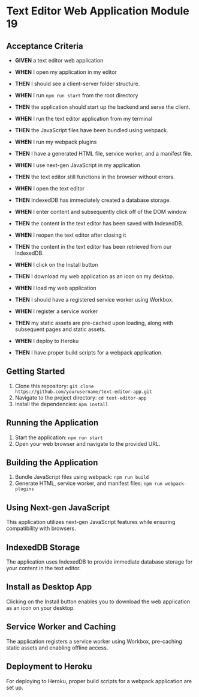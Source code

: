 # Text Editor Web Application Module 19



## Acceptance Criteria

- **GIVEN** a text editor web application
- **WHEN** I open my application in my editor
- **THEN** I should see a client-server folder structure.

- **WHEN** I run `npm run start` from the root directory
- **THEN** the application should start up the backend and serve the client.

- **WHEN** I run the text editor application from my terminal
- **THEN** the JavaScript files have been bundled using webpack.

- **WHEN** I run my webpack plugins
- **THEN** I have a generated HTML file, service worker, and a manifest file.

- **WHEN** I use next-gen JavaScript in my application
- **THEN** the text editor still functions in the browser without errors.

- **WHEN** I open the text editor
- **THEN** IndexedDB has immediately created a database storage.

- **WHEN** I enter content and subsequently click off of the DOM window
- **THEN** the content in the text editor has been saved with IndexedDB.

- **WHEN** I reopen the text editor after closing it
- **THEN** the content in the text editor has been retrieved from our IndexedDB.

- **WHEN** I click on the Install button
- **THEN** I download my web application as an icon on my desktop.

- **WHEN** I load my web application
- **THEN** I should have a registered service worker using Workbox.

- **WHEN** I register a service worker
- **THEN** my static assets are pre-cached upon loading, along with subsequent pages and static assets.

- **WHEN** I deploy to Heroku
- **THEN** I have proper build scripts for a webpack application.

## Getting Started

1. Clone this repository: `git clone https://github.com/yourusername/text-editor-app.git`
2. Navigate to the project directory: `cd text-editor-app`
3. Install the dependencies: `npm install`

## Running the Application

1. Start the application: `npm run start`
2. Open your web browser and navigate to the provided URL.

## Building the Application

1. Bundle JavaScript files using webpack: `npm run build`
2. Generate HTML, service worker, and manifest files: `npm run webpack-plugins`

## Using Next-gen JavaScript

This application utilizes next-gen JavaScript features while ensuring compatibility with browsers.

## IndexedDB Storage

The application uses IndexedDB to provide immediate database storage for your content in the text editor.

## Install as Desktop App

Clicking on the Install button enables you to download the web application as an icon on your desktop.

## Service Worker and Caching

The application registers a service worker using Workbox, pre-caching static assets and enabling offline access.

## Deployment to Heroku

For deploying to Heroku, proper build scripts for a webpack application are set up.
